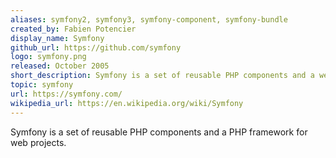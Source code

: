 ```yaml
---
aliases: symfony2, symfony3, symfony-component, symfony-bundle
created_by: Fabien Potencier
display_name: Symfony
github_url: https://github.com/symfony
logo: symfony.png
released: October 2005
short_description: Symfony is a set of reusable PHP components and a web framework.
topic: symfony
url: https://symfony.com/
wikipedia_url: https://en.wikipedia.org/wiki/Symfony
---
```

Symfony is a set of reusable PHP components and a PHP framework for web projects.
 
